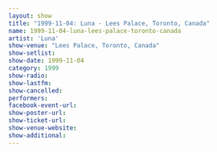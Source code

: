 ```yaml
---
layout: show
title: "1999-11-04: Luna - Lees Palace, Toronto, Canada"
name: 1999-11-04-luna-lees-palace-toronto-canada
artist: 'Luna'
show-venue: "Lees Palace, Toronto, Canada"
show-setlist: 
show-date: 1999-11-04
category: 1999
show-radio: 
show-lastfm: 
show-cancelled: 
performers: 
facebook-event-url: 
show-poster-url: 
show-ticket-url: 
show-venue-website: 
show-additional: 
---
```


